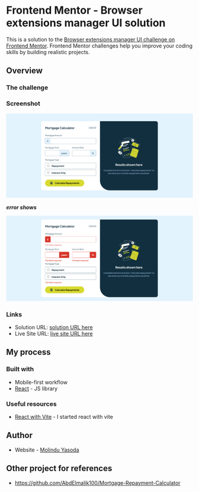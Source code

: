 # Frontend Mentor - Browser extensions manager UI solution

This is a solution to the [Browser extensions manager UI challenge on Frontend Mentor](https://www.frontendmentor.io/challenges/browser-extension-manager-ui-yNZnOfsMAp). Frontend Mentor challenges help you improve your coding skills by building realistic projects.

## Overview

### The challenge

### Screenshot

![](./public/screen.png)

***error shows***

![](./public/screen-error.png)

### Links

- Solution URL: [solution URL here](https://github.com/molindu/Mortgage-Calculator.git)
- Live Site URL: [live site URL here](https://molindu.github.io/Mortgage-Calculator/)

## My process

### Built with

- Mobile-first workflow
- [React](https://reactjs.org/) - JS library

### Useful resources

- [React with Vite](https://vite.dev/guide/) - I started react with vite

## Author

- Website - [Molindu Yasoda](https://github.com/molindu/Mortgage-Calculator.git)

## Other project for references

- https://github.com/AbdElmalik100/Mortgage-Repayment-Calculator

